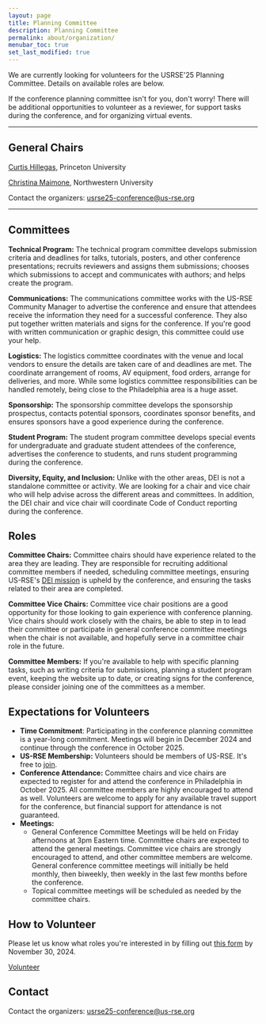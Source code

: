 ```yaml
---
layout: page
title: Planning Committee
description: Planning Committee
permalink: about/organization/
menubar_toc: true
set_last_modified: true
---
```


We are currently looking for volunteers for the USRSE'25 Planning Committee.  Details on available roles are below.

If the conference planning committee isn't for you, don't worry!  There will be additional opportunities to volunteer as a reviewer, for support tasks during the conference, and for organizing virtual events.  

<hr>

## General Chairs

[Curtis Hillegas](https://researchcomputing.princeton.edu/about/people-directory/curtis-hillegas), Princeton University

[Christina Maimone](https://www.it.northwestern.edu/departments/it-services-support/research/staff/maimone.html), Northwestern University

Contact the organizers: [usrse25-conference@us-rse.org](mailto:usrse25-conference@us-rse.org)

<hr>



## Committees

**Technical Program:** The technical program committee develops submission criteria and deadlines for talks, tutorials, posters, and other conference presentations; recruits reviewers and assigns them submissions; chooses which submissions to accept and communicates with authors; and helps create the program.

**Communications:** The communications committee works with the US-RSE Community Manager to advertise the conference and ensure that attendees receive the information they need for a successful conference.  They also put together written materials and signs for the conference.  If you're good with written communication or graphic design, this committee could use your help.

**Logistics:** The logistics committee coordinates with the venue and local vendors to ensure the details are taken care of and deadlines are met.  The coordinate arrangement of rooms, AV equipment, food orders, arrange for deliveries, and more.  While some logistics committee responsibilities can be handled remotely, being close to the Philadelphia area is a huge asset.

**Sponsorship:** The sponsorship committee develops the sponsorship prospectus, contacts potential sponsors, coordinates sponsor benefits, and ensures sponsors have a good experience during the conference.  

**Student Program:** The student program committee develops special events for undergraduate and graduate student attendees of the conference, advertises the conference to students, and runs student programming during the conference.  

**Diversity, Equity, and Inclusion:** Unlike with the other areas, DEI is not a standalone committee or activity.  We are looking for a chair and vice chair who will help advise across the different areas and committees.  In addition, the DEI chair and vice chair will coordinate Code of Conduct reporting during the conference.  

## Roles

**Committee Chairs:** Committee chairs should have experience related to the area they are leading.  They are responsible for recruiting additional committee members if needed, scheduling committee meetings, ensuring US-RSE's [DEI mission](https://us-rse.org/about/dei-mission/) is upheld by the conference, and ensuring the tasks related to their area are completed.

**Committee Vice Chairs:** Committee vice chair positions are a good opportunity for those looking to gain experience with conference planning.  Vice chairs should work closely with the chairs, be able to step in to lead their committee or participate in general conference committee meetings when the chair is not available, and hopefully serve in a committee chair role in the future.  

**Committee Members:** If you're available to help with specific planning tasks, such as writing criteria for submissions, planning a student program event, keeping the website up to date, or creating signs for the conference, please consider joining one of the committees as a member. 



## Expectations for Volunteers

* **Time Commitment**: Participating in the conference planning committee is a year-long commitment.  Meetings will begin in December 2024 and continue through the conference in October 2025.
* **US-RSE Membership:** Volunteers should be members of US-RSE.  It's free to [join](https://us-rse.org/join).
* **Conference Attendance:** Committee chairs and vice chairs are expected to register for and attend the conference in Philadelphia in October 2025.  All committee members are highly encouraged to attend as well.  Volunteers are welcome to apply for any available travel support for the conference, but financial support for attendance is not guaranteed.
* **Meetings:** 
  * General Conference Committee Meetings will be held on Friday afternoons at 3pm Eastern time.  Committee chairs are expected to attend the general meetings.  Committee vice chairs are strongly encouraged to attend, and other committee members are welcome.  General conference committee meetings will initially be held monthly, then biweekly, then weekly in the last few months before the conference.
  * Topical committee meetings will be scheduled as needed by the committee chairs.



## How to Volunteer

Please let us know what roles you're interested in by filling out [this form](https://docs.google.com/forms/d/e/1FAIpQLSeZtscseKdoO_mIE-RIZcRYNu2oFONa4gbwDTzbgHHA63Wztg/viewform?usp=sf_link) by November 30, 2024.

 <a href="https://docs.google.com/forms/d/e/1FAIpQLSeZtscseKdoO_mIE-RIZcRYNu2oFONa4gbwDTzbgHHA63Wztg/viewform?usp=sf_link" target="_blank" class="btn btn-info btn-lg" role="button" alt="Volunteer for the planning committee">Volunteer</a>


## Contact

Contact the organizers: [usrse25-conference@us-rse.org](mailto:usrse25-conference@us-rse.org)
